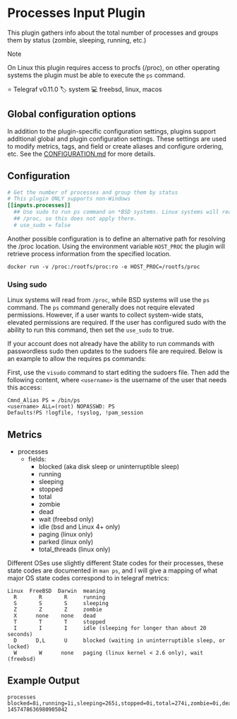 # Processes Input Plugin

This plugin gathers info about the total number of processes and groups them by
status (zombie, sleeping, running, etc.)

> [!NOTE]
> On Linux this plugin requires access to procfs (/proc), on other operating
> systems the plugin must be able to execute the `ps` command.

⭐ Telegraf v0.11.0
🏷️ system
💻 freebsd, linux, macos

## Global configuration options <!-- @/docs/includes/plugin_config.md -->

In addition to the plugin-specific configuration settings, plugins support
additional global and plugin configuration settings. These settings are used to
modify metrics, tags, and field or create aliases and configure ordering, etc.
See the [CONFIGURATION.md][CONFIGURATION.md] for more details.

[CONFIGURATION.md]: ../../../docs/CONFIGURATION.md#plugins

## Configuration

```toml @sample.conf
# Get the number of processes and group them by status
# This plugin ONLY supports non-Windows
[[inputs.processes]]
  ## Use sudo to run ps command on *BSD systems. Linux systems will read
  ## /proc, so this does not apply there.
  # use_sudo = false
```

Another possible configuration is to define an alternative path for resolving
the /proc location.  Using the environment variable `HOST_PROC` the plugin will
retrieve process information from the specified location.

`docker run -v /proc:/rootfs/proc:ro -e HOST_PROC=/rootfs/proc`

### Using sudo

Linux systems will read from `/proc`, while BSD systems will use the `ps`
command. The `ps` command generally does not require elevated permissions.
However, if a user wants to collect system-wide stats, elevated permissions are
required. If the user has configured sudo with the ability to run this
command, then set the `use_sudo` to true.

If your account does not already have the ability to run commands with
passwordless sudo then updates to the sudoers file are required. Below is an
example to allow the requires ps commands:

First, use the `visudo` command to start editing the sudoers file. Then add
the following content, where `<username>` is the username of the user that
needs this access:

```text
Cmnd_Alias PS = /bin/ps
<username> ALL=(root) NOPASSWD: PS
Defaults!PS !logfile, !syslog, !pam_session
```

## Metrics

- processes
  - fields:
    - blocked (aka disk sleep or uninterruptible sleep)
    - running
    - sleeping
    - stopped
    - total
    - zombie
    - dead
    - wait (freebsd only)
    - idle (bsd and Linux 4+ only)
    - paging (linux only)
    - parked (linux only)
    - total_threads (linux only)

Different OSes use slightly different State codes for their processes, these
state codes are documented in `man ps`, and I will give a mapping of what major
OS state codes correspond to in telegraf metrics:

```text
Linux  FreeBSD  Darwin  meaning
  R       R       R     running
  S       S       S     sleeping
  Z       Z       Z     zombie
  X      none    none   dead
  T       T       T     stopped
  I       I       I     idle (sleeping for longer than about 20 seconds)
  D      D,L      U     blocked (waiting in uninterruptible sleep, or locked)
  W       W      none   paging (linux kernel < 2.6 only), wait (freebsd)
```

## Example Output

```text
processes blocked=8i,running=1i,sleeping=265i,stopped=0i,total=274i,zombie=0i,dead=0i,paging=0i,total_threads=687i 1457478636980905042
```
